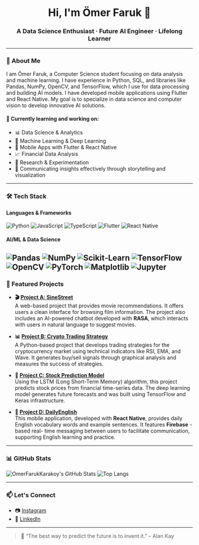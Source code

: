 <h1 align="center">Hi, I'm Ömer Faruk 👋</h1>
<h3 align="center">
  A Data Science Enthusiast · Future AI Engineer · Lifelong Learner
</h3>


---

### 🧠 About Me

I am Ömer Faruk, a Computer Science student focusing on data analysis and machine learning. I have experience in Python, SQL, and libraries like Pandas, NumPy, OpenCV, and TensorFlow, which I use for data processing and building AI models. I have developed mobile applications using Flutter and React Native. My goal is to specialize in data science and computer vision to develop innovative AI solutions.

#### 🌱 Currently learning and working on:
- 📊 Data Science & Analytics
- 🤖 Machine Learning & Deep Learning
- 📱 Mobile Apps with Flutter & React Native
- 📈 Financial Data Analysis
- 🧪 Research & Experimentation
- 💬 Communicating insights effectively through storytelling and visualization

---

### 🛠 Tech Stack

#### Languages & Frameworks
![Python](https://img.shields.io/badge/Python-3776AB?style=for-the-badge&logo=python&logoColor=white)
![JavaScript](https://img.shields.io/badge/JavaScript-F7DF1E?style=for-the-badge&logo=javascript&logoColor=black)
![TypeScript](https://img.shields.io/badge/TypeScript-3178C6?style=for-the-badge&logo=typescript&logoColor=white)
![Flutter](https://img.shields.io/badge/Flutter-02569B?style=for-the-badge&logo=flutter&logoColor=white)
![React Native](https://img.shields.io/badge/React_Native-20232A?style=for-the-badge&logo=react&logoColor=61DAFB)

#### AI/ML & Data Science
![Pandas](https://img.shields.io/badge/Pandas-150458?style=for-the-badge&logo=pandas&logoColor=white)
![NumPy](https://img.shields.io/badge/NumPy-013243?style=for-the-badge&logo=numpy&logoColor=white)
![Scikit‑Learn](https://img.shields.io/badge/Scikit--Learn-F7931E?style=for-the-badge&logo=scikit-learn&logoColor=white)
![TensorFlow](https://img.shields.io/badge/TensorFlow-FF6F00?style=for-the-badge&logo=tensorflow&logoColor=white)
![OpenCV](https://img.shields.io/badge/OpenCV-5C3EE8?style=for-the-badge&logo=opencv&logoColor=white)
![PyTorch](https://img.shields.io/badge/PyTorch-EE4C2C?style=for-the-badge&logo=pytorch&logoColor=white)
![Matplotlib](https://img.shields.io/badge/Matplotlib-11557C?style=for-the-badge&logo=matplotlib&logoColor=white)
![Jupyter](https://img.shields.io/badge/Jupyter-F37626?style=for-the-badge&logo=jupyter&logoColor=white)
---

### 🚀 Featured Projects

- **🎬 [Project A: SineStreet](https://github.com/OmerFarukKarakoy/SineStreet)**  
  A web-based project that provides movie recommendations. It offers users a clean interface for browsing film information. The project also includes an AI-powered chatbot developed with **RASA**, which interacts with users in natural language to suggest movies.

- **📊 [Project B: Crypto Trading Strategy](https://github.com/OmerFarukKarakoy/Crypto-Trading-Strategy)**  
  A Python-based project that develops trading strategies for the cryptocurrency market using technical indicators like RSI, EMA, and Wave. It generates buy/sell signals through graphical analysis and measures the success of strategies.

- **🤖 [Project C: Stock Prediction Model](https://github.com/OmerFarukKarakoy/Stock-Prediction-Model)**  
  Using the LSTM (Long Short-Term Memory) algorithm, this project predicts stock prices from financial time-series data. The deep learning model generates future forecasts and was built using TensorFlow and Keras infrastructure.

- **📱 [Project D: DailyEnglish](https://github.com/OmerFarukKarakoy/DailyEnglish)**  
  This mobile application, developed with **React Native**, provides daily English vocabulary words and example sentences. It features **Firebase** -based real- time messaging between users to facilitate communication, supporting English learning and practice.


---

### 📊 GitHub Stats

![OmerFarukKarakoy's GitHub Stats](https://github-readme-stats.vercel.app/api?username=OmerFarukKarakoy&show_icons=true&theme=tokyonight)
![Top Langs](https://github-readme-stats.vercel.app/api/top-langs/?username=OmerFarukKarakoy&layout=compact&theme=tokyonight)

---

### 📫 Let's Connect

- 📷 [Instagram](https://www.instagram.com/omerfarukkarakoy/)
- 💼 [LinkedIn](https://www.linkedin.com/in/omer-faruk-karakoy/)

---

> 🚀 “The best way to predict the future is to invent it.” – Alan Kay
